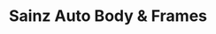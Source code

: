 ---
title: "Sainz Auto Body & Frames"
url: /phoenix/sainz-auto-body-und-frames/
shop: Autowerkstatt
---